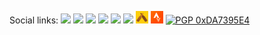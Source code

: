 Social links: <a href="https://github.com/2E0PGS/" target="_blank"><img style="max-width: 20px;" src="/assets/images/social/github.ico"/></a> <a href="https://bitbucket.org/2E0PGS/" target="_blank"><img style="max-width: 20px;" src="/assets/images/social/bitbucket.ico"/></a> <a href="https://twitter.com/M3PGS" target="_blank"><img style="max-width: 20px;" src="/assets/images/social/twitter.ico"/></a> <a href="https://www.facebook.com/2e0pgs" target="_blank"><img style="max-width: 20px;" src="/assets/images/social/facebook.ico"/></a> <a href="https://www.youtube.com/channel/UC4IVhv2NEz8Piceh4ot91og" target="_blank"><img style="max-width: 20px;" src="/assets/images/social/youtube.ico"/></a> <a href="https://www.minds.com/2E0PGS" target="_blank"><img style="max-width: 20px;" src="/assets/images/social/minds.ico"/></a> <a href="https://untappd.com/user/2e0pgs" target="_blank"><img style="max-width: 20px;" src="/assets/images/social/untappd.jpg"/></a> <a href="https://www.strava.com/athletes/4071033" target="_blank"><img style="max-width: 20px;" src="/assets/images/social/strava.ico"/></a> [![PGP 0xDA7395E4](https://peegeepee.com/badge/orange/DA7395E4.svg)](https://peegeepee.com/DA7395E4)
